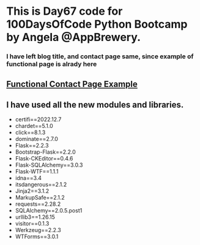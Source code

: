 # This is Day67 code for 100DaysOfCode Python Bootcamp by Angela @AppBrewery.
### I have left blog title, and contact page same, since example of functional page is alrady here
## [Functional Contact Page Example](https://github.com/shubhenduanupamdutta/PythonCodes/tree/main/Functional_Blog)

## I have used all the new modules and libraries.
- certifi==2022.12.7
- chardet==5.1.0
- click==8.1.3
- dominate==2.7.0
- Flask==2.2.3
- Bootstrap-Flask==2.2.0
- Flask-CKEditor==0.4.6
- Flask-SQLAlchemy==3.0.3
- Flask-WTF==1.1.1
- idna==3.4
- itsdangerous==2.1.2
- Jinja2==3.1.2
- MarkupSafe==2.1.2
- requests==2.28.2
- SQLAlchemy==2.0.5.post1
- urllib3==1.26.15
- visitor==0.1.3
- Werkzeug==2.2.3
- WTForms==3.0.1
